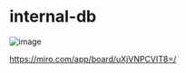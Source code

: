 # internal-db
![image](https://github.com/rachaconta/Banco-Dados/assets/153727714/f0433d8d-7f2f-408d-9f39-c9ff449c8f5a)


https://miro.com/app/board/uXjVNPCVIT8=/
